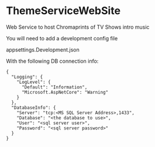 # ThemeServiceWebSite

Web Service to host Chromaprints of TV Shows intro music

You will need to add a development config file

appsettings.Development.json

With the following DB connection info:
```
{
  "Logging": {
    "LogLevel": {
      "Default": "Information",
      "Microsoft.AspNetCore": "Warning"
    }
  },
  "DatabaseInfo": {
    "Server": "tcp:<MS SQL Server Address>,1433",
    "Database": "<the database to use>",
    "User": "<sql server user>",
    "Password": "<sql server password>"
  }
}
```